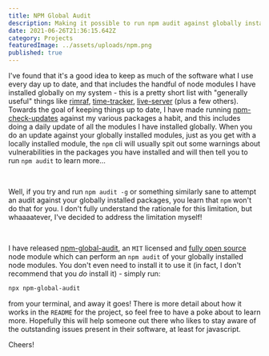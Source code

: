```yaml
---
title: NPM Global Audit
description: Making it possible to run npm audit against globally installed node modules
date: 2021-06-26T21:36:15.642Z
category: Projects
featuredImage: ../assets/uploads/npm.png
published: true
---
```


I've found that it's a good idea to keep as much of the software what I use every day up to date, and that includes the
handful of node modules I have installed globally on my system - this is a pretty short list with "generally useful"
things like [rimraf](https://www.npmjs.com/package/rimraf), [time-tracker](https://www.npmjs.com/package/time-tracker),
[live-server](https://www.npmjs.com/package/live-server) (plus a few others). Towards the goal of keeping things up to
date, I have made running [npm-check-updates](https://www.npmjs.com/package/npm-check-updates) against my various
packages a habit, and this includes doing a daily update of all the modules I have installed globally. When you do an
update against your globally installed modules, just as you get with a locally installed module, the `npm` cli will
usually spit out some warnings about vulnerabilities in the packages you have installed and will then tell you to run
`npm audit` to learn more...

<br>

Well, if you try and run `npm audit -g` or something similarly sane to attempt an audit against your globally installed
packages, you learn that `npm` won't do that for you. I don't fully understand the rationale for this limitation, but
whaaaatever, I've decided to address the limitation myself!

<br>

I have released [npm-global-audit](https://www.npmjs.com/package/npm-global-audit), an `MIT` licensed and
[fully open source](https://github.com/andrewbrey/npm-global-audit) node module which can perform an `npm audit` of your
globally installed node modules. You don't even need to install it to use it (in fact, I don't recommend that you _do_
install it) - simply run:

```bash
npx npm-global-audit
```

from your terminal, and away it goes! There is more detail about how it works in the `README` for the project, so feel
free to have a poke about to learn more. Hopefully this will help someone out there who likes to stay aware of the
outstanding issues present in their software, at least for javascript.

Cheers!
